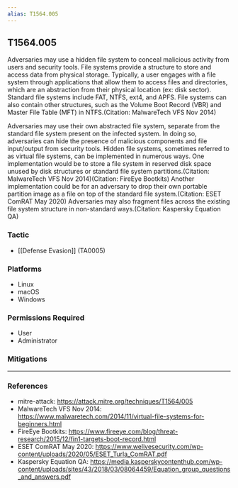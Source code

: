 ```yaml
---
alias: T1564.005
---
```


## T1564.005

Adversaries may use a hidden file system to conceal malicious activity from users and security tools. File systems provide a structure to store and access data from physical storage. Typically, a user engages with a file system through applications that allow them to access files and directories, which are an abstraction from their physical location (ex: disk sector). Standard file systems include FAT, NTFS, ext4, and APFS. File systems can also contain other structures, such as the Volume Boot Record (VBR) and Master File Table (MFT) in NTFS.(Citation: MalwareTech VFS Nov 2014)

Adversaries may use their own abstracted file system, separate from the standard file system present on the infected system. In doing so, adversaries can hide the presence of malicious components and file input/output from security tools. Hidden file systems, sometimes referred to as virtual file systems, can be implemented in numerous ways. One implementation would be to store a file system in reserved disk space unused by disk structures or standard file system partitions.(Citation: MalwareTech VFS Nov 2014)(Citation: FireEye Bootkits) Another implementation could be for an adversary to drop their own portable partition image as a file on top of the standard file system.(Citation: ESET ComRAT May 2020) Adversaries may also fragment files across the existing file system structure in non-standard ways.(Citation: Kaspersky Equation QA)


### Tactic
- [[Defense Evasion]] (TA0005)

### Platforms
- Linux
- macOS
- Windows

### Permissions Required
- User
- Administrator

### Mitigations


---
### References

- mitre-attack: https://attack.mitre.org/techniques/T1564/005
- MalwareTech VFS Nov 2014: https://www.malwaretech.com/2014/11/virtual-file-systems-for-beginners.html
- FireEye Bootkits: https://www.fireeye.com/blog/threat-research/2015/12/fin1-targets-boot-record.html
- ESET ComRAT May 2020: https://www.welivesecurity.com/wp-content/uploads/2020/05/ESET_Turla_ComRAT.pdf
- Kaspersky Equation QA: https://media.kasperskycontenthub.com/wp-content/uploads/sites/43/2018/03/08064459/Equation_group_questions_and_answers.pdf
